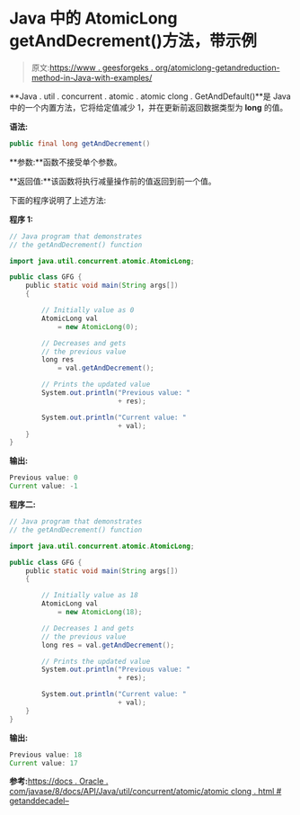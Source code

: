 # Java 中的 AtomicLong getAndDecrement()方法，带示例

> 原文:[https://www . geesforgeks . org/atomiclong-getandreduction-method-in-Java-with-examples/](https://www.geeksforgeeks.org/atomiclong-getanddecrement-method-in-java-with-examples/)

**Java . util . concurrent . atomic . atomic clong . GetAndDefault()**是 Java 中的一个内置方法，它将给定值减少 1，并在更新前返回数据类型为 **long** 的值。

**语法:**

```java
public final long getAndDecrement()

```

**参数:**函数不接受单个参数。

**返回值:**该函数将执行减量操作前的值返回到前一个值。

下面的程序说明了上述方法:

**程序 1:**

```java
// Java program that demonstrates
// the getAndDecrement() function

import java.util.concurrent.atomic.AtomicLong;

public class GFG {
    public static void main(String args[])
    {

        // Initially value as 0
        AtomicLong val
            = new AtomicLong(0);

        // Decreases and gets
        // the previous value
        long res
            = val.getAndDecrement();

        // Prints the updated value
        System.out.println("Previous value: "
                           + res);

        System.out.println("Current value: "
                           + val);
    }
}
```

**输出:**

```java
Previous value: 0
Current value: -1

```

**程序二:**

```java
// Java program that demonstrates
// the getAndDecrement() function

import java.util.concurrent.atomic.AtomicLong;

public class GFG {
    public static void main(String args[])
    {

        // Initially value as 18
        AtomicLong val
            = new AtomicLong(18);

        // Decreases 1 and gets
        // the previous value
        long res = val.getAndDecrement();

        // Prints the updated value
        System.out.println("Previous value: "
                           + res);

        System.out.println("Current value: "
                           + val);
    }
}
```

**输出:**

```java
Previous value: 18
Current value: 17

```

**参考:**[https://docs . Oracle . com/javase/8/docs/API/Java/util/concurrent/atomic/atomic clong . html # getanddecadel–](https://docs.oracle.com/javase/8/docs/api/java/util/concurrent/atomic/AtomicLong.html#getAndDecrement--)